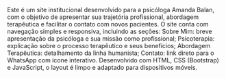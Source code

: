 Este é um site institucional desenvolvido para a psicóloga Amanda Balan, com o objetivo de apresentar sua trajetória profissional, abordagem terapêutica e facilitar o contato com novos pacientes. O site conta com navegação simples e responsiva, incluindo as seções:
Sobre Mim: breve apresentação da psicóloga e sua missão como profissional;
Psicoterapia: explicação sobre o processo terapêutico e seus benefícios;
Abordagem Terapêutica: detalhamento da linha humanista;
Contato: link direto para o WhatsApp com ícone interativo.
Desenvolvido com HTML, CSS (Bootstrap) e JavaScript, o layout é limpo e adaptado para dispositivos móveis.

